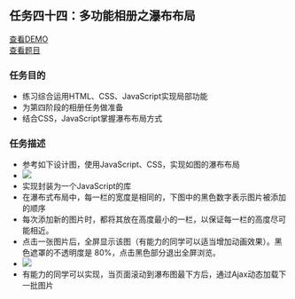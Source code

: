 ## 任务四十四：多功能相册之瀑布布局
[查看DEMO](https://rawgit.com/cjlalala/2016-IFE/master/phase03/task44/task44.html)<br>
[查看题目](http://ife.baidu.com/2016/task/detail?taskId=44)

### 任务目的
* 练习综合运用HTML、CSS、JavaScript实现局部功能
* 为第四阶段的相册任务做准备
* 结合CSS，JavaScript掌握瀑布布局方式

### 任务描述
* 参考如下设计图，使用JavaScript、CSS，实现如图的瀑布布局
* ![](https://github.com/cjlalala/2016-IFE/master/phase03/task44/task44_1.jpg)
* 实现封装为一个JavaScript的库
* 在瀑布式布局中，每一栏的宽度是相同的，下图中的黑色数字表示图片被添加的顺序
* 每次添加新的图片时，都将其放在高度最小的一栏，以保证每一栏的高度尽可能相近。
* 点击一张图片后，全屏显示该图（有能力的同学可以适当增加动画效果）。黑色遮罩的不透明度是 80%，点击黑色部分退出全屏浏览。
* ![](https://github.com/cjlalala/2016-IFE/master/phase03/task44/task44_2.jpg)
* 有能力的同学可以实现，当页面滚动到瀑布图最下方后，通过Ajax动态加载下一批图片
